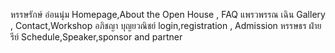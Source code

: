 หรรษรักษ์ อ่อนนุ่ม Homepage,About the Open House , FAQ
แพรวพรรณ เฉิน Gallery , Contact,Workshop
อภิชญา บุญยวณิชย์ login,registration , Admission
หรรษธร ฝ่ายรีย์ Schedule,Speaker,sponsor and partner
